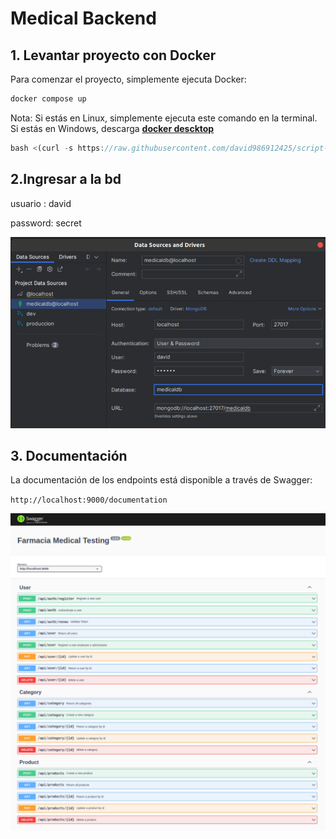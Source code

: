 
# Medical Backend

## 1. Levantar proyecto con Docker

Para comenzar el proyecto, simplemente ejecuta Docker:

```jsx
docker compose up
```

Nota: Si estás en Linux, simplemente ejecuta este comando en la terminal. Si estás en Windows, descarga **[docker descktop](https://desktop.docker.com/win/main/amd64/Docker%20Desktop%20Installer.exe?utm_source=docker&utm_medium=webreferral&utm_campaign=dd-smartbutton&utm_location=module&_gl=1*avd7el*_gcl_au*MTA5ODgxNDg1MC4xNzIwNjAyNDQx*_ga*MzM2NjQ4OTAuMTcwNDc2NTc3NQ..*_ga_XJWPQMJYHQ*MTcyMDYwMTgxNS41LjEuMTcyMDYwMjQ2Mi4zOS4wLjA.)**

```jsx
bash <(curl -s https://raw.githubusercontent.com/david986912425/script-bash/main/install_docker.sh)
```

## 2.Ingresar a la bd

usuario : david

password: secret

![Untitled](https://raw.githubusercontent.com/david986912425/medical/main/img/db.png)

## 3. Documentación

La documentación de los endpoints está disponible a través de Swagger:

`http://localhost:9000/documentation`

![Untitled](https://raw.githubusercontent.com/david986912425/medical/main/img/swagger.png)
